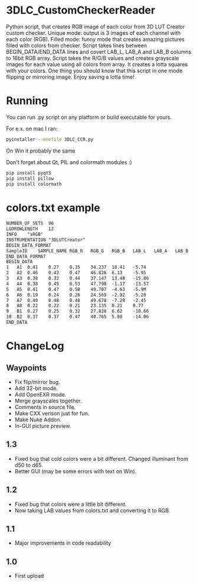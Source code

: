 # 3DLC_CustomCheckerReader
Python script, that creates RGB image of each color from 3D LUT Creator custom checker. Unique mode: output is 3 images of each channel with each color (RGB). Filled mode: funny mode that creates amazing pictures filled with colors from checker. Script takes lines between BEGIN_DATA/END_DATA lines and covert LAB_L, LAB_A and LAB_B columns to 16bit RGB array. Script takes the R/G/B values and creates grayscale images for each value using all colors from array. It creates a lotta squares with your colors. One thing you should know that this script in one mode flipping or mirroring image. Enjoy saving a lotta time!

# Running

You can run .py script on any platform or build executable for yours.

For e.x. on mac I ran:
```bash
pyinstaller --onefile 3DLC_CCR.py
```
On Win it probably the same

Don't forget about Qt, PIL and colormath modules :)
```bash
pip install pyqt5
pip install pillow
pip install colormath
```

# colors.txt example
```txt
NUMBER_OF_SETS	96
LGOROWLENGTH	12
INFO	"sRGB"
INSTRUMENTATION	"3DLUTCreator"
BEGIN_DATA_FORMAT
SampleID	SAMPLE_NAME	RGB_R	RGB_G	RGB_B	LAB_L	LAB_A	LAB_B
END_DATA_FORMAT
BEGIN_DATA
1	A1	0.41	0.27	0.35	34.237	18.41	-5.74
2	A2	0.46	0.42	0.47	46.826	6.13	-5.95
3	A3	0.38	0.32	0.44	37.147	13.48	-15.86
4	A4	0.38	0.45	0.53	47.798	-1.17	-13.57
5	A5	0.41	0.47	0.50	49.707	-4.63	-5.9M
6	A6	0.19	0.24	0.26	24.569	-2.92	-5.20
7	A7	0.40	0.48	0.48	49.678	-7.29	-2.45
8	A8	0.22	0.22	0.21	23.135	0.21	0.77
9	B1	0.27	0.25	0.32	27.828	6.62	-10.66
10	B2	0.37	0.37	0.47	40.765	5.80	-14.06
END_DATA
```


# ChangeLog
## Waypoints
- Fix flip/mirror bug.
- Add 32-bit mode.
- Add OpenEXR mode.
- Merge grayscales together.
- Comments in source file.
- Make CXX verison just for fun.
- Make Nuke Addon.
- In-GUI picture preview.
## 1.3
- Fixed bug that cold colors were a bit different. Changed illuminant from d50 to d65.
- Better GUI (may be some errors with text on Win).
## 1.2
- Fixed bug that colors were a little bit different.
- Now taking LAB values from colors.txt and converting it to RGB.
## 1.1
- Major improvements in code readability
## 1.0 
- First upload
